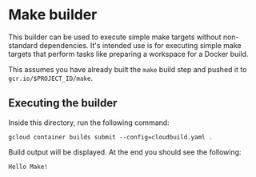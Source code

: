 # Make builder

This builder can be used to execute simple make targets without non-standard
dependencies. It's intended use is for executing simple make targets that
perform tasks like preparing a workspace for a Docker build.

This assumes you have already built the `make` build step and pushed it to
`gcr.io/$PROJECT_ID/make`.

## Executing the builder

Inside this directory, run the following command:

```
gcloud container builds submit --config=cloudbuild.yaml .
```

Build output will be displayed. At the end you should see the following:

```
Hello Make!
```
